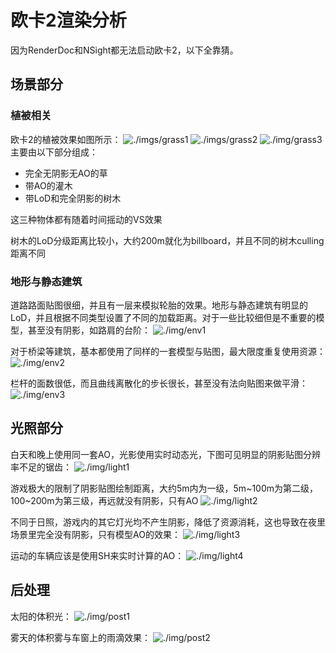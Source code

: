 # 欧卡2渲染分析

因为RenderDoc和NSight都无法启动欧卡2，以下全靠猜。

## 场景部分

### 植被相关

欧卡2的植被效果如图所示：
![./imgs/grass1](./imgs/grass1.jpg)
![./imgs/grass2](./imgs/grass2.jpg)
![./img/grass3](./imgs/grass3.jpg)
主要由以下部分组成：

* 完全无阴影无AO的草
* 带AO的灌木
* 带LoD和完全阴影的树木

这三种物体都有随着时间摇动的VS效果

树木的LoD分级距离比较小，大约200m就化为billboard，并且不同的树木culling距离不同

### 地形与静态建筑

道路路面贴图很细，并且有一层来模拟轮胎的效果。地形与静态建筑有明显的LoD，并且根据不同类型设置了不同的加载距离。对于一些比较细但是不重要的模型，甚至没有阴影，如路肩的台阶：
![./img/env1](./imgs/env1.jpg)

对于桥梁等建筑，基本都使用了同样的一套模型与贴图，最大限度重复使用资源：
![./img/env2](./imgs/env2.jpg)

栏杆的面数很低，而且曲线离散化的步长很长，甚至没有法向贴图来做平滑：
![./img/env3](./imgs/env3.jpg)

## 光照部分

白天和晚上使用同一套AO，光影使用实时动态光，下图可见明显的阴影贴图分辨率不足的锯齿：
![./img/light1](./imgs/light1.jpg)

游戏极大的限制了阴影贴图绘制距离，大约5m内为一级，5m~100m为第二级，100~200m为第三级，再远就没有阴影，只有AO
![./img/light2](./imgs/light2.jpg)

不同于日照，游戏内的其它灯光均不产生阴影，降低了资源消耗，这也导致在夜里场景里完全没有阴影，只有模型AO的效果：
![./img/light3](./imgs/light3.jpg)

运动的车辆应该是使用SH来实时计算的AO：
![./img/light4](./imgs/light4.jpg)

## 后处理

太阳的体积光：
![./img/post1](./imgs/post1.jpg)

雾天的体积雾与车窗上的雨滴效果：
![./img/post2](./imgs/post2.jpg)